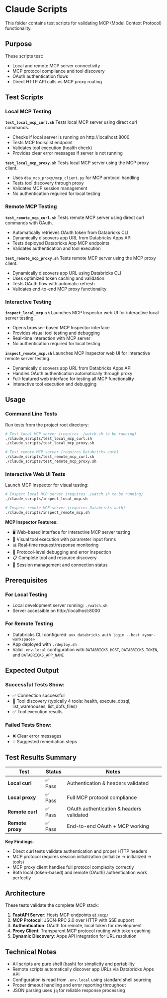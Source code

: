 # Claude Scripts

This folder contains test scripts for validating MCP (Model Context Protocol) functionality.

## Purpose

These scripts test:
- Local and remote MCP server connectivity
- MCP protocol compliance and tool discovery
- OAuth authentication flows
- Direct HTTP API calls vs MCP proxy routing

## Test Scripts

### Local MCP Testing

**`test_local_mcp_curl.sh`**
Tests local MCP server using direct curl commands.
- Checks if local server is running on http://localhost:8000
- Tests MCP tools/list endpoint
- Validates tool execution (health check)
- Provides clear error messages if server is not running

**`test_local_mcp_proxy.sh`** 
Tests local MCP server using the MCP proxy client.
- Uses `dba_mcp_proxy/mcp_client.py` for MCP protocol handling
- Tests tool discovery through proxy
- Validates MCP session management
- No authentication required for local testing

### Remote MCP Testing

**`test_remote_mcp_curl.sh`**
Tests remote MCP server using direct curl commands with OAuth.
- Automatically retrieves OAuth token from Databricks CLI
- Dynamically discovers app URL from Databricks Apps API
- Tests deployed Databricks App MCP endpoints
- Validates authentication and tool execution

**`test_remote_mcp_proxy.sh`**
Tests remote MCP server using the MCP proxy client.
- Dynamically discovers app URL using Databricks CLI
- Uses optimized token caching and validation
- Tests OAuth flow with automatic refresh
- Validates end-to-end MCP proxy functionality

### Interactive Testing

**`inspect_local_mcp.sh`**
Launches MCP Inspector web UI for interactive local server testing.
- Opens browser-based MCP Inspector interface
- Provides visual tool testing and debugging
- Real-time interaction with MCP server
- No authentication required for local testing

**`inspect_remote_mcp.sh`**
Launches MCP Inspector web UI for interactive remote server testing.
- Dynamically discovers app URL from Databricks Apps API
- Handles OAuth authentication automatically through proxy
- Full-featured web interface for testing all MCP functionality
- Interactive tool execution and debugging

## Usage

### Command Line Tests
Run tests from the project root directory:

```bash
# Test local MCP server (requires ./watch.sh to be running)
./claude_scripts/test_local_mcp_curl.sh
./claude_scripts/test_local_mcp_proxy.sh

# Test remote MCP server (requires Databricks auth)
./claude_scripts/test_remote_mcp_curl.sh
./claude_scripts/test_remote_mcp_proxy.sh
```

### Interactive Web UI Tests
Launch MCP Inspector for visual testing:

```bash
# Inspect local MCP server (requires ./watch.sh to be running)
./claude_scripts/inspect_local_mcp.sh

# Inspect remote MCP server (requires Databricks auth)
./claude_scripts/inspect_remote_mcp.sh
```

**MCP Inspector Features:**
- 🖥️ Web-based interface for interactive MCP server testing
- 🔧 Visual tool execution with parameter input forms
- 📊 Real-time request/response monitoring
- 🐛 Protocol-level debugging and error inspection
- 📋 Complete tool and resource discovery
- 🔄 Session management and connection status

## Prerequisites

### For Local Testing
- Local development server running: `./watch.sh`
- Server accessible on http://localhost:8000

### For Remote Testing  
- Databricks CLI configured: `uvx databricks auth login --host <your-workspace>`
- App deployed with `./deploy.sh`
- Valid `.env.local` configuration with `DATABRICKS_HOST`, `DATABRICKS_TOKEN`, and `DATABRICKS_APP_NAME`

## Expected Output

### Successful Tests Show:
- ✅ Connection successful
- 🧪 Tool discovery (typically 4 tools: health, execute_dbsql, list_warehouses, list_dbfs_files)
- ✅ Tool execution results

### Failed Tests Show:
- ❌ Clear error messages
- 💡 Suggested remediation steps

## Test Results Summary

| Test | Status | Notes |
|------|--------|-------|
| **Local curl** | ✅ Pass | Authentication & headers validated |
| **Local proxy** | ✅ Pass | Full MCP protocol compliance |
| **Remote curl** | ✅ Pass | OAuth authentication & headers validated |
| **Remote proxy** | ✅ Pass | End-to-end OAuth + MCP working |

**Key Findings**: 
- Direct curl tests validate authentication and proper HTTP headers
- MCP protocol requires session initialization (initialize → initialized → tools)
- MCP proxy client handles full protocol complexity correctly
- Both local (token-based) and remote (OAuth) authentication work perfectly

## Architecture

These tests validate the complete MCP stack:
1. **FastAPI Server**: Hosts MCP endpoints at `/mcp/`
2. **MCP Protocol**: JSON-RPC 2.0 over HTTP with SSE support
3. **Authentication**: OAuth for remote, local token for development
4. **Proxy Client**: Transparent MCP protocol routing with token caching
5. **Dynamic Discovery**: Apps API integration for URL resolution

## Technical Notes

- All scripts are pure shell (bash) for simplicity and portability
- Remote scripts automatically discover app URLs via Databricks Apps API
- Configuration is read from `.env.local` using standard shell sourcing
- Proper timeout handling and error reporting throughout
- JSON parsing uses `jq` for reliable response processing